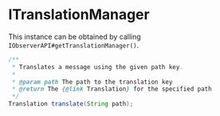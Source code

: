 # ITranslationManager
This instance can be obtained by calling `IObserverAPI#getTranslationManager()`.
```java
/**
 * Translates a message using the given path key.
 *
 * @param path The path to the translation key
 * @return The {@link Translation} for the specified path
 */
Translation translate(String path);
```
